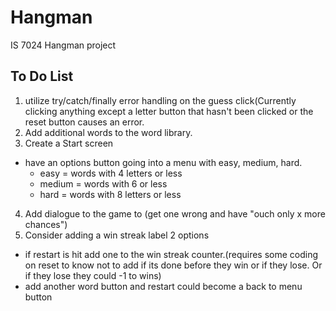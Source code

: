 # Hangman
IS 7024 Hangman project

## To Do List
1. utilize try/catch/finally error handling on the guess click(Currently clicking anything except a letter button that hasn't been clicked or the reset button causes an error.
2. Add additional words to the word library.
3. Create a Start screen
  - have an options button going into a menu with easy, medium, hard.
    * easy   = words with 4 letters or less
    * medium = words with 6 or less
    * hard   = words with 8 letters or less
4. Add dialogue to the game to (get one wrong and have "ouch only x more chances")
5. Consider adding a win streak label 2 options 
  - if restart is hit add one to the win streak counter.(requires some coding on reset to know not to add if its done before they win or if they lose. Or if they lose they could -1 to wins)
  - add another word button and restart could become a back to menu button  
